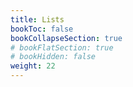 ```yaml
---
title: Lists
bookToc: false
bookCollapseSection: true
# bookFlatSection: true
# bookHidden: false
weight: 22
---
```


